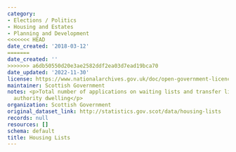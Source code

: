 ```yaml
---
category:
- Elections / Politics
- Housing and Estates
- Planning and Development
<<<<<<< HEAD
date_created: '2018-03-12'
=======
date_created: ''
>>>>>>> a6db50550d20e3ae2582ddf2ea03d7ead19bca70
date_updated: '2022-11-30'
license: https://www.nationalarchives.gov.uk/doc/open-government-licence/version/3/
maintainer: Scottish Government
notes: <p>Total number of applications on waiting lists and transfer lists for a local
  authority dwelling</p>
organization: Scottish Government
original_dataset_link: http://statistics.gov.scot/data/housing-lists
records: null
resources: []
schema: default
title: Housing Lists
---
```

